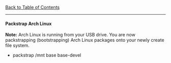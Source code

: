 [Back to Table of Contents](../README.md)
***

#### Packstrap Arch Linux
__Note:__ Arch Linux is running from your USB drive.  You are now
packstrapping (bootstrapping) Arch Linux packages onto your newly
create file system.  

* packstrap /mnt base base-devel 
